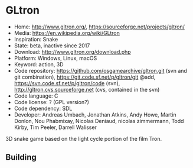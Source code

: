 # GLtron

- Home: http://www.gltron.org/, https://sourceforge.net/projects/gltron/
- Media: https://en.wikipedia.org/wiki/GLtron
- Inspiration: Snake
- State: beta, inactive since 2017
- Download: http://www.gltron.org/download.php
- Platform: Windows, Linux, macOS
- Keyword: action, 3D
- Code repository: https://github.com/osgamearchive/gltron.git (svn and git combination), https://git.code.sf.net/p/gltron/git @add, https://svn.code.sf.net/p/gltron/code (svn), http://gltron.cvs.sourceforge.net (cvs, contained in the svn)
- Code language: C
- Code license: ? (GPL version?)
- Code dependency: SDL
- Developer: Andreas Umbach, Jonathan Atkins, Andy Howe, Martin Donlon, Nou Phabmixay, Nicolas Deniaud, nicolas zimmermann, Todd Kirby, Tim Peeler, Darrell Walisser

3D snake game based on the light cycle portion of the film Tron.

## Building
